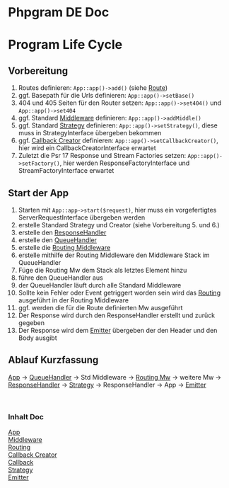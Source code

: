 # Phpgram DE Doc

# Program Life Cycle

## Vorbereitung

1. Routes definieren: ``App::app()->add()`` (siehe [Route](../Use/route.md))
2. ggf. Basepath für die Urls definieren: ``App::app()->setBase()``
3. 404 und 405 Seiten für den Router setzen: ``App::app()->set404()`` und ``App::app()->set404``
4. ggf. Standard [Middleware](Middleware/index.md) definieren: ``App::app()->addMiddle()``
5. ggf. Standard [Strategy](Strategy/index.md) definieren: ``App::app()->setStrategy()``, diese muss in StrategyInterface übergeben bekommen
6. ggf. [Callback Creator](CallbackCreator/index.md) definieren: ``App::app()->setCallbackCreator()``, hier wird ein CallbackCreatorInterface erwartet
7. Zuletzt die Psr 17 Response und Stream Factories setzen: ``App::app()->setFactory()``, hier werden ResponseFactoryInterface und StreamFactoryInterface erwartet

## Start der App

1. Starten mit ``App::app->start($request)``, hier muss ein vorgefertigtes ServerRequestInterface übergeben werden
2. erstelle Standard Strategy und Creator (siehe Vorbereitung 5. und 6.)
3. erstelle den [ResponseHandler](Middleware/responsehandle.md)
4. erstelle den [QueueHandler](Middleware/queuehandle.md)
5. erstelle die [Routing Middleware](Middleware/routingmw.md)
6. erstelle mithilfe der Routing Middleware den Middleware Stack im QueueHandler
7. Füge die Routing Mw dem Stack als letztes Element hinzu
8. führe den QueueHandler aus
9. der QueueHandler läuft durch alle Standard Middleware
10. Sollte kein Fehler oder Event getriggert worden sein wird das [Routing](Routing/index.md) ausgeführt in der Routing Middleware
11. ggf. werden die für die Route definierten Mw ausgeführt
12. Der Response wird durch den ResponseHandler erstellt und zurück gegeben
13. Der Response wird dem [Emitter](App/emit.md) übergeben der den Header und den Body ausgibt


## Ablauf Kurzfassung

[App](App/index.md) -> [QueueHandler](Middleware/queuehandle.md) -> Std Middleware -> [Routing Mw](Middleware/routingmw.md) -> weitere Mw -> [ResponseHandler](Middleware/responsehandle.md) -> [Strategy](Strategy/index.md) -> ResponseHandler -> App -> [Emitter](App/emit.md)

<br>

### Inhalt Doc
[App](App/index.md) <br>
[Middleware](Middleware/index.md) <br>
[Routing](Routing/index.md) <br>
[Callback Creator](CallbackCreator/index.md) <br>
[Callback](Callback/index.md) <br>
[Strategy](Strategy/index.md) <br>
[Emitter](App/emit.md)